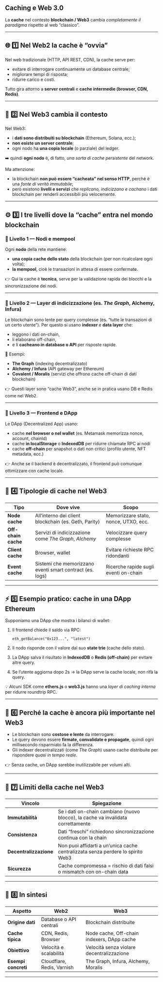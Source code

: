## Caching e Web 3.0

La **cache** nel contesto **blockchain / Web3** cambia _completamente il paradigma_ rispetto al web “classico”.

---

## 🌐 1️⃣ Nel Web2 la cache è “ovvia”

Nel web tradizionale (HTTP, API REST, CDN), la cache serve per:

- evitare di interrogare continuamente un database centrale;
- migliorare tempi di risposta;
- ridurre carico e costi.

Tutto gira attorno a **server centrali** e **cache intermedie (browser, CDN, Redis)**.

---

## 🔗 2️⃣ Nel Web3 cambia il contesto

Nel Web3:

- i **dati sono distribuiti su blockchain** (Ethereum, Solana, ecc.);
- **non esiste un server centrale**;
- ogni nodo ha **una copia locale** (o parziale) del ledger.

➡️ quindi **ogni nodo** è, di fatto, _una sorta di cache persistente_ del network.

Ma attenzione:

- la blockchain **non può essere “cacheata” nel senso HTTP**, perché è una _fonte di verità immutabile_;
- però esistono **livelli e servizi** che _replicano, indicizzano e cachano_ i dati blockchain per renderli accessibili più velocemente.

---

## ⚙️ 3️⃣ I tre livelli dove la “cache” entra nel mondo blockchain

### 🔹 Livello 1 — Nodi e mempool

Ogni **nodo** della rete mantiene:

- **una copia cache dello stato** della blockchain (per non ricalcolare ogni volta);
- **la mempool**, cioè le transazioni in attesa di essere confermate.

👉 Qui la cache è **tecnica**, serve per la validazione rapida dei blocchi e la sincronizzazione dei nodi.

---

### 🔹 Livello 2 — Layer di indicizzazione (es. _The Graph_, Alchemy, Infura)

Le blockchain sono lente per query complesse (es. “tutte le transazioni di un certo utente”).
Per questo si usano **indexer** e **data layer** che:

- leggono i dati on-chain,
- li elaborano off-chain,
- e li **cacheano in database o API** per risposte rapide.

📌 Esempi:

- **The Graph** (indexing decentralizzato)
- **Alchemy / Infura** (API gateway per Ethereum)
- **Covalent / Moralis** (servizi che offrono cache off-chain di dati blockchain)

👉 Questi layer sono “cache Web3”, anche se in pratica usano DB e Redis come nel Web2.

---

### 🔹 Livello 3 — Frontend e DApp

Le DApp (Decentralized App) usano:

- cache **nel browser o nel wallet** (es. Metamask memorizza nonce, account, chainId)
- cache **in localStorage** o **IndexedDB** per ridurre chiamate RPC ai nodi
- cache **off-chain** per snapshot o dati non critici (profilo utente, NFT metadata, ecc.)

👉 Anche se il backend è decentralizzato, il frontend può comunque ottimizzare con cache locale.

---

## 🧩 4️⃣ Tipologie di cache nel Web3

| Tipo                | Dove vive                                                | Scopo                                 |
| ------------------- | -------------------------------------------------------- | ------------------------------------- |
| **Node cache**      | All’interno dei client blockchain (es. Geth, Parity)     | Memorizzare stato, nonce, UTXO, ecc.  |
| **Off-chain cache** | Servizi di indicizzazione come _The Graph_, _Alchemy_    | Velocizzare query complesse           |
| **Client cache**    | Browser, wallet                                          | Evitare richieste RPC ridondanti      |
| **Event cache**     | Sistemi che memorizzano eventi smart contract (es. logs) | Ricerche rapide sugli eventi on-chain |

---

## ⚡ 5️⃣ Esempio pratico: cache in una DApp Ethereum

Supponiamo una DApp che mostra i bilanci di wallet:

1. Il frontend chiede il saldo via RPC:

   ```
   eth_getBalance("0x123...", "latest")
   ```

2. Il nodo risponde con il valore dal suo **state trie** (cache dello stato).
3. La DApp salva il risultato in **IndexedDB** o **Redis (off-chain)** per evitare altre query.
4. Se l’utente aggiorna dopo 2s → la DApp serve la cache locale, non rifà la query.

💡 Alcuni SDK come **ethers.js** o **web3.js** hanno una _layer di caching interna_ per ridurre roundtrip RPC.

---

## 🧠 6️⃣ Perché la cache è ancora più importante nel Web3

- Le blockchain sono **costose e lente** da interrogare.
- Le query devono essere **firmate, convalidate e propagate**, quindi ogni millisecondo risparmiato fa la differenza.
- Gli indexer decentralizzati (come _The Graph_) usano cache distribuite per rispondere _quasi in tempo reale_.

👉 Senza cache, un DApp sarebbe inutilizzabile per volumi alti.

---

## 🧮 7️⃣ Limiti della cache nel Web3

| Vincolo                | Spiegazione                                                                      |
| ---------------------- | -------------------------------------------------------------------------------- |
| **Immutabilità**       | Se i dati on-chain cambiano (nuovo blocco), la cache va invalidata correttamente |
| **Consistenza**        | Dati “freschi” richiedono sincronizzazione continua con la chain                 |
| **Decentralizzazione** | Non puoi affidarti a un’unica cache centralizzata senza perdere lo spirito Web3  |
| **Sicurezza**          | Cache compromessa = rischio di dati falsi o mismatch con on-chain data           |

---

## 🧭 8️⃣ In sintesi

| Aspetto             | Web2                       | Web3                                       |
| ------------------- | -------------------------- | ------------------------------------------ |
| **Origine dati**    | Database o API centrali    | Blockchain distribuite                     |
| **Cache tipica**    | CDN, Redis, Browser        | Node cache, Off-chain indexers, DApp cache |
| **Obiettivo**       | Velocità e scalabilità     | Velocità senza violare decentralizzazione  |
| **Esempi concreti** | Cloudflare, Redis, Varnish | The Graph, Infura, Alchemy, Moralis        |

---
